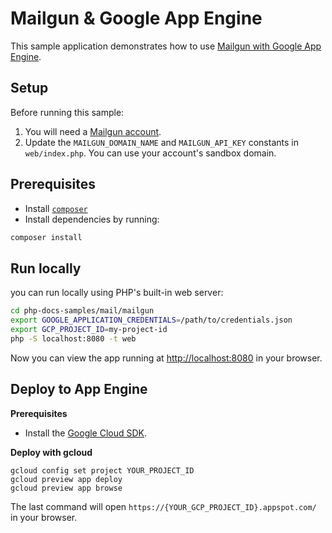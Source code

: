 # Mailgun & Google App Engine

This sample application demonstrates how to use [Mailgun with Google App Engine](https://cloud.google.com/appengine/docs/php/mail/).

## Setup

Before running this sample:

1. You will need a [Mailgun account](http://www.mailgun.com/google).
2. Update the `MAILGUN_DOMAIN_NAME` and `MAILGUN_API_KEY` constants in `web/index.php`.
   You can use your account's sandbox domain.

## Prerequisites

- Install [`composer`](https://getcomposer.org)
- Install dependencies by running:

```sh
composer install
```

## Run locally

you can run locally using PHP's built-in web server:

```sh
cd php-docs-samples/mail/mailgun
export GOOGLE_APPLICATION_CREDENTIALS=/path/to/credentials.json
export GCP_PROJECT_ID=my-project-id
php -S localhost:8080 -t web
```

Now you can view the app running at [http://localhost:8080](http://localhost:8080)
in your browser.

## Deploy to App Engine

**Prerequisites**

- Install the [Google Cloud SDK](https://developers.google.com/cloud/sdk/).

**Deploy with gcloud**

```
gcloud config set project YOUR_PROJECT_ID
gcloud preview app deploy
gcloud preview app browse
```

The last command will open `https://{YOUR_GCP_PROJECT_ID}.appspot.com/`
in your browser.
